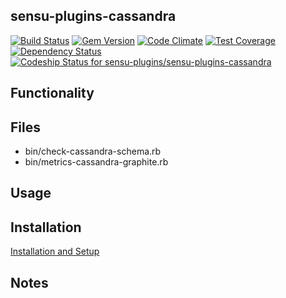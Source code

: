 ## sensu-plugins-cassandra

[![Build Status](https://travis-ci.org/sensu-plugins/sensu-plugins-cassandra.svg?branch=master)](https://travis-ci.org/sensu-plugins/sensu-plugins-cassandra)
[![Gem Version](https://badge.fury.io/rb/sensu-plugins-cassandra.svg)](http://badge.fury.io/rb/sensu-plugins-cassandra)
[![Code Climate](https://codeclimate.com/github/sensu-plugins/sensu-plugins-cassandra/badges/gpa.svg)](https://codeclimate.com/github/sensu-plugins/sensu-plugins-cassandra)
[![Test Coverage](https://codeclimate.com/github/sensu-plugins/sensu-plugins-cassandra/badges/coverage.svg)](https://codeclimate.com/github/sensu-plugins/sensu-plugins-cassandra)
[![Dependency Status](https://gemnasium.com/sensu-plugins/sensu-plugins-cassandra.svg)](https://gemnasium.com/sensu-plugins/sensu-plugins-cassandra)
[ ![Codeship Status for sensu-plugins/sensu-plugins-cassandra](https://codeship.com/projects/b0cdf0c0-d4d8-0132-67ee-4e043b6b23b5/status?branch=master)](https://codeship.com/projects/77908)

## Functionality

## Files
 * bin/check-cassandra-schema.rb
 * bin/metrics-cassandra-graphite.rb

## Usage

## Installation

[Installation and Setup](https://github.com/sensu-plugins/documentation/blob/master/user_docs/installation_instructions.md)

## Notes
